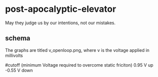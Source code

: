 # post-apocalyptic-elevator
May they judge us by our intentions, not our mistakes.


## schema

The graphs are titled v_openloop.png, where v is the voltage applied in millivolts


#cutoff (minimum Voltage required to overcome static friciton)
0.95 V up
-0.55 V down

